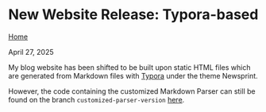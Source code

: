 # New Website Release: Typora-based

[Home](../../index.html)

April 27, 2025

My blog website has been shifted to be built upon static HTML files which are generated from Markdown files with [Typora](https://typora.io/) under the theme Newsprint.

However, the code containing the customized Markdown Parser can still be found on the branch `customized-parser-version` [here](https://github.com/DahaoTang/Blogs/tree/customized-parser-version).
